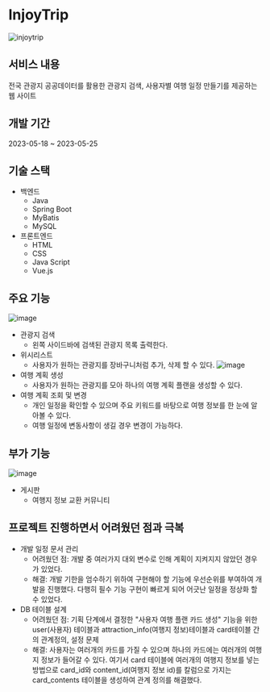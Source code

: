  # InjoyTrip   
![injoytrip](https://github.com/keunmoj/InjoyTrip/assets/94428183/587da266-7a7e-488a-a86d-2c9c92ac6d05)
## 서비스 내용
전국 관광지 공공데이터를 활용한 관광지 검색, 사용자별 여행 일정 만들기를 제공하는 웹 사이트
## 개발 기간
2023-05-18 ~ 2023-05-25
## 기술 스택
* 백엔드
  * Java
  * Spring Boot
  * MyBatis
  * MySQL
* 프론트엔드
  * HTML
  * CSS
  * Java Script
  * Vue.js
 
## 주요 기능
![image](https://github.com/keunmoj/InjoyTrip/assets/94428183/da36549d-79ac-46b8-9d13-27e48bf0941c)
* 관광지 검색
  * 왼쪽 사이드바에 검색된 관광지 목록 출력한다.
* 위시리스트
  * 사용자가 원하는 관광지를 장바구니처럼 추가, 삭제 할 수 있다.
![image](https://github.com/keunmoj/InjoyTrip/assets/94428183/2c2d33e7-e3e0-4882-8a2f-415f00a1a600)
* 여행 계획 생성
  * 사용자가 원하는 관광지를 모아 하나의 여행 계획 플랜을 생성할 수 있다.
* 여행 계획 조회 및 변경
  * 개인 일정을 확인할 수 있으며 주요 키워드를 바탕으로 여행 정보를 한 눈에 알아볼 수 있다.
  * 여행 일정에 변동사항이 생길 경우 변경이 가능하다.

## 부가 기능
![image](https://github.com/keunmoj/InjoyTrip/assets/94428183/8801ae62-d2e4-4094-bcd9-9bdb5a640699)
* 게시판
  * 여행지 정보 교환 커뮤니티

## 프로젝트 진행하면서 어려웠던 점과 극복
* 개발 일정 문서 관리
  * 어려웠던 점: 개발 중 여러가지 대외 변수로 인해 계획이 지켜지지 않았던 경우가 있었다.
  * 해결: 개발 기한을 엄수하기 위하여 구현해야 할 기능에 우선순위를 부여하여 개발을 진행했다. 다행히 필수 기능 구현이 빠르게 되어 어긋난 일정을 정상화 할 수 있었다.
* DB 테이블 설계
  * 어려웠던 점: 기획 단계에서 결정한 "사용자 여행 플랜 카드 생성" 기능을 위한 user(사용자) 테이블과 attraction_info(여행지 정보)테이블과 card테이블 간의 관계정의, 설정 문제
  * 해결: 사용자는 여러개의 카드를 가질 수 있으며 하나의 카드에는 여러개의 여행지 정보가 들어갈 수 있다. 여기서 card 테이블에 여러개의 여행지 정보를 넣는 방법으로 card_id와 content_id(여행지 정보 id)를 칼럼으로 가지는 card_contents 테이블을 생성하여 관계 정의를 해결했다.

